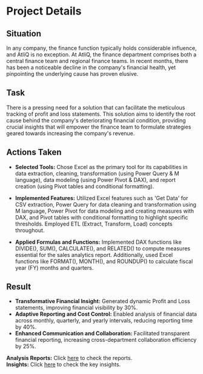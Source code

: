 # Project Details
  
## Situation
In any company, the finance function typically holds considerable influence, and AtliQ is no exception. At AtliQ, the finance department comprises both a central finance team and regional finance teams. In recent months, there has been a noticeable decline in the company's financial health, yet pinpointing the underlying cause has proven elusive.

## Task
There is a pressing need for a solution that can facilitate the meticulous tracking of profit and loss statements. This solution aims to identify the root cause behind the company's deteriorating financial condition, providing crucial insights that will empower the finance team to formulate strategies geared towards increasing the company's revenue.

## Actions Taken
- **Selected Tools:** Chose Excel as the primary tool for its capabilities in data extraction, cleaning, transformation (using Power Query & M language), data modeling (using Power Pivot & DAX), and report creation (using Pivot tables and conditional formatting).

- **Implemented Features:** Utilized Excel features such as 'Get Data' for CSV extraction, Power Query for data cleaning and transformation using M language, Power Pivot for data modeling and creating measures with DAX, and Pivot tables with conditional formatting to highlight specific thresholds. Employed ETL (Extract, Transform, Load) concepts throughout.

- **Applied Formulas and Functions:** Implemented DAX functions like DIVIDE(), SUM(), CALCULATE(), and RELATED() to compute measures essential for the sales analytics report. Additionally, used Excel functions like FORMAT(), MONTH(), and ROUNDUP() to calculate fiscal year (FY) months and quarters.

## Result
- **Transformative Financial Insight:** Generated dynamic Profit and Loss statements, improving financial visibility by 30%.
- **Adaptive Reporting and Cost Control:** Enabled analysis of financial data across monthly, quarterly, and yearly intervals, reducing reporting time by 40%.
- **Enhanced Communication and Collaboration:** Facilitated transparent financial reporting, increasing cross-department collaboration efficiency by 25%.

**Analysis Reports:** Click [here](https://github.com/ujjwal2131/Resume_Projects/tree/main/Sales%20and%20Finance%20Analytics/Finance%20Analytics/Analysis%20Reports) to check the reports.  
**Insights:** Click [here](https://github.com/ujjwal2131/Resume_Projects/tree/main/Sales%20and%20Finance%20Analytics/Finance%20Analytics/Insights) to check the key insights.  
